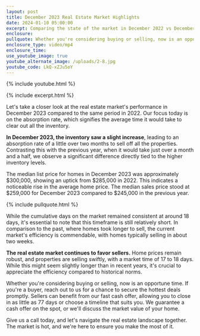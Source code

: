 ```yaml
---
layout: post
title: December 2023 Real Estate Market Highlights
date: 2024-01-10 05:00:00
excerpt: Comparing the state of the market in December 2022 vs December 2023.
enclosure:
pullquote: Whether you're considering buying or selling, now is an opportune time.
enclosure_type: video/mp4
enclosure_time:
use_youtube_image: true
youtube_alternate_image: /uploads/2-8.jpg
youtube_code: LkQ-xZJu5oY
---
```

{% include youtube.html %}

{% include excerpt.html %}

Let's take a closer look at the real estate market's performance in December 2023 compared to the same period in 2022. Our focus today is on the absorption rate, which signifies the average time it would take to clear out all the inventory.

**In December 2023, the inventory saw a slight increase**, leading to an absorption rate of a little over two months to sell off all the properties. Contrasting this with the previous year, when it would take just over a month and a half, we observe a significant difference directly tied to the higher inventory levels.

The median list price for homes in December 2023 was approximately $300,000, showing an uptick from $285,000 in 2022. This indicates a noticeable rise in the average home price. The median sales price stood at $259,000 for December 2023 compared to $245,000 in the previous year.

{% include pullquote.html %}

While the cumulative days on the market remained consistent at around 18 days, it's essential to note that this timeframe is still relatively short. In comparison to the past, where homes took longer to sell, the current market's efficiency is commendable, with homes typically selling in about two weeks.

**The real estate market continues to favor sellers.** Home prices remain robust, and properties are selling swiftly, with a market time of 17 to 18 days. While this might seem slightly longer than in recent years, it's crucial to appreciate the efficiency compared to historical norms.

Whether you're considering buying or selling, now is an opportune time. If you're a buyer, reach out to us for a chance to secure the hottest deals promptly. Sellers can benefit from our fast cash offer, allowing you to close in as little as 77 days or choose a timeline that suits you. We guarantee a cash offer on the spot, or we'll discuss the market value of your home.

Give us a call today, and let's navigate the real estate landscape together. The market is hot, and we're here to ensure you make the most of it.